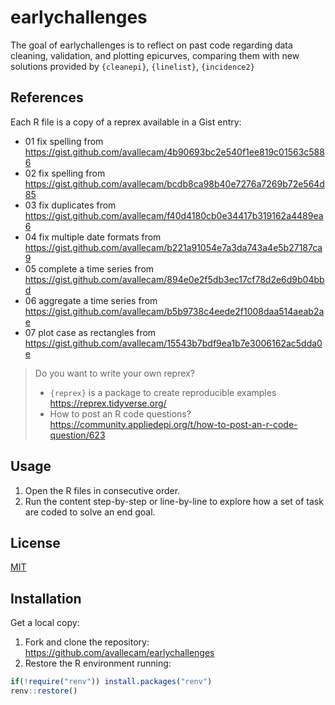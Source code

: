 
# earlychallenges

The goal of earlychallenges is to reflect on past code regarding data cleaning, validation, and plotting epicurves, comparing them with new solutions provided by `{cleanepi}`, `{linelist}`, `{incidence2}`

## References

Each R file is a copy of a reprex available in a Gist entry:

- 01 fix spelling from <https://gist.github.com/avallecam/4b90693bc2e540f1ee819c01563c5886>
- 02 fix spelling from <https://gist.github.com/avallecam/bcdb8ca98b40e7276a7269b72e564d85>
- 03 fix duplicates from <https://gist.github.com/avallecam/f40d4180cb0e34417b319162a4489ea6>
- 04 fix multiple date formats from <https://gist.github.com/avallecam/b221a91054e7a3da743a4e5b27187ca9>
- 05 complete a time series from <https://gist.github.com/avallecam/894e0e2f5db3ec17cf78d2e6d9b04bbd> 
- 06 aggregate a time series from <https://gist.github.com/avallecam/b5b9738c4eede2f1008daa514aeab2ae>
- 07 plot case as rectangles from <https://gist.github.com/avallecam/15543b7bdf9ea1b7e3006162ac5dda0e>

> Do you want to write your own reprex?
> 
> - `{reprex}` is a package to create reproducible examples <https://reprex.tidyverse.org/>
> - How to post an R code questions? <https://community.appliedepi.org/t/how-to-post-an-r-code-question/623>

## Usage

1. Open the R files in consecutive order.
2. Run the content step-by-step or line-by-line to explore how a set of task are coded to solve an end goal.

## License

[MIT](https://choosealicense.com/licenses/mit/)

## Installation

Get a local copy:

1. Fork and clone the repository: <https://github.com/avallecam/earlychallenges>
2. Restore the R environment running:

```r
if(!require("renv")) install.packages("renv")
renv::restore()
```


